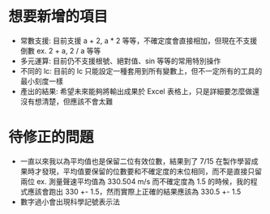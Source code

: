 # 想要新增的項目
* 常數支援:
    目前支援 a + 2, a * 2 等等，不確定度會直接相加，但現在不支援倒數 ex. 2 + a, 2 / a 等等
* 多元運算:
    目前仍不支援根號、絕對值、sin 等等的常用特別操作
* 不同的 lc:
    目前的 lc 只能設定一種套用到所有變數上，但不一定所有的工具的最小刻度一樣
* 產出的結果:
    希望未來能夠將輸出成果於 Excel 表格上，只是詳細要怎麼做還沒有想清楚，但應該不會太難

# 待修正的問題
* 一直以來我以為平均值也是保留二位有效位數，結果到了 7/15 在製作學習成果時才發現，平均值要保留的位數要和不確定度的末位相同，而不是直接只留兩位
  ex. 測量聲速平均值為 330.504 m/s 而不確定度為 1.5 的時候，我的程式應該會跑出 330 +- 1.5，然而實際上正確的結果應該為 330.5 +- 1.5
* 數字過小會出現科學記號表示法
